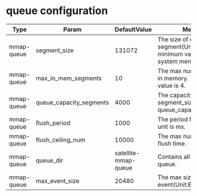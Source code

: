 # queue configuration

|  Type   | Param  | DefaultValue| Meaning| 
|  ----  | ----  |----  | ----  |
| mmap-queue  | segment_size | 131072 | The size of each segment(Unit:Byte). The minimum value is the system memory page size.
| mmap-queue  | max_in_mem_segments | 10 | The max num of segments in memory. The minimum value is 4.
| mmap-queue  | queue_capacity_segments | 4000 | The capacity of Queue = segment_size * queue_capacity_segments.
| mmap-queue  | flush_period | 1000 | The period flush time. The unit is ms.
| mmap-queue  | flush_ceiling_num | 10000 | The max number in one flush time.
| mmap-queue  | queue_dir | satellite-mmap-queue |Contains all files in the queue.
| mmap-queue  | max_event_size | 20480 |The max size of the input event(Unit:Byte).
